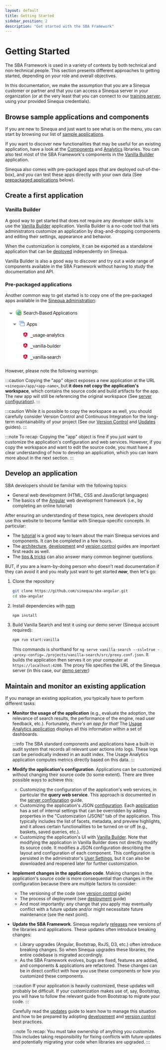 ```yaml
---
layout: default
title: Getting Started
sidebar_position: 2
description: "Get started with the SBA Framework"
---
```


# Getting Started

The SBA Framework is used in a variety of contexts by both technical and non-technical people. This section presents different approaches to getting started, depending on your role and overall objectives.

In this documentation, we make the assumption that you are a Sinequa customer or partner and that you can access a Sinequa server in your organization (or at the very least that you can connect to our [training server](https://vm-su-sba.sinequa.com:13343), using your provided Sinequa credentials).

## Browse sample applications and components

If you are new to Sinequa and just want to see what is on the menu, you can start by browsing our list of [sample applications](apps/apps.md).

If you want to discover new functionalities that may be useful for an existing application, have a look at the [Components](libraries/components/components.md) and [Analytics](libraries/analytics/analytics.md) libraries. You can also test most of the SBA Framework's components in the [Vanilla Builder](#vanilla-builder) application.

Sinequa also comes with pre-packaged apps (that are deployed out-of-the-box), and you can test these apps directly with your own data (See [prepackaged applications](#pre-packaged-applications) below).

## Create a first application

### Vanilla Builder

A good way to get started that does not require any developer skills is to use the [Vanilla Builder](apps/5-vanilla-builder.md) application. Vanilla Builder is a no-code tool that lets administrators customize an application by drag-and-dropping components and editing their settings, appearance and behavior.

When the customization is complete, it can be exported as a standalone application that can be [deployed](guides/4-deployment.md) independently on Sinequa.

Vanilla Builder is also a good way to discover and try out a wide range of components available in the SBA Framework without having to study the documentation and API.

### Pre-packaged applications

Another common way to get started is to copy one of the pre-packaged apps available in the [Sinequa administration](guides/2-server-config.md):

![Prepackaged applications](/assets/gettingstarted/prepackaged-apps.png)

However, please note the following warnings:

:::caution
Copying the "app" object exposes a new application at the URL `<sinequa>/app/<app-name>`, but **it does not copy the application's workspace**, which contains the source code and build artifacts for the app. The new app will still be referencing the original workspace (See [server configuration](guides/2-server-config.md)).
:::

:::caution
While it is possible to copy the workspace as well, you should carefully consider Version Control and Continuous Integration for the long-term maintainability of your project (See our [Version Control](guides/5-version-control.md) and [Updates](guides/6-updates.md) guides).
:::

:::note
To recap: Copying the "app" object is fine if you just want to customize the application's configuration and web services. However, if you copy the workspace and want to edit the source code, you must have a clear understanding of how to develop an application, which you can learn more about in the next section.
:::

## Develop an application

SBA developers should be familiar with the following topics:

- General web development (HTML, CSS and JavaScript languages)
- The basics of the [Angular](https://angular.io/tutorial) web development framework (i.e., by completing an online tutorial)

After ensuring an understanding of these topics, new developers should use this website to become familiar with Sinequa-specific concepts. In particular:

- The [tutorial](tutorial/tutorial.md) is a good way to learn about the main Sinequa services and components. It can be completed in a few hours.
- The [architecture](guides/1-architecture.md), [development](guides/3-development.md) and [version control](guides/5-version-control.md) guides are important first reads as well.
- The [tips & tricks](tipstricks/tipstricks.md) can also answer many common beginner questions.

BUT, if you are a learn-by-doing person who doesn't read documentation if they can avoid it and you really just want to get started ***now***, then let's go:

1. Clone the repository

    ```bash
    git clone https://github.com/sinequa/sba-angular.git
    cd sba-angular
    ```

2. Install dependencies with [npm](https://www.npmjs.com/)

    ```bash
    npm install
    ```

3. Build Vanilla Search and test it using our demo server (Sinequa account required):

    ```bash
    npm run start:vanilla
    ```

    This commands is shorthand for `ng serve vanilla-search --ssl=true --proxy-config=./projects/vanilla-search/src/proxy.conf.json`. It builds the application then serves it on your computer at `https://localhost:4200`. The proxy file specifies the URL of the Sinequa server (in this case, our [demo server](https://vm-su-sba.sinequa.com:13343))

## Maintain and monitor an existing application

If you manage an existing application, you typically have to perform different tasks:

- **Monitor the usage of the application** (e.g., evaluate the adoption, the relevance of search results, the performance of the engine, read user feedback, etc.). Fortunately, *there's an app for that!* The [Usage Analytics application](apps/4-usage-analytics.md) displays all this information within a set of dashboards.

  :::info
  The SBA standard components and applications have a built-in audit system that records all relevant user actions into logs. These logs can be periodically indexed in an audit index. The Usage Analytics application computes metrics directly based on this data.
  :::

- **Modify the application's configuration**. Applications can be customized without changing their source code (to some extent). There are three possible ways to achieve this:

  - Customizing the configuration of the application's web services, in particular the **query web service**. This approach is documented in the [server configuration](guides/2-server-config.md) guide.
  - Customizing the application's JSON [configuration](tipstricks/configuration.md). Each [application](apps/apps.md) has a set of internal settings that can be overridden by adding properties in the "Customization (JSON)" tab of the application. This typically includes the list of facets, metadata, and preview highlights, and it allows certain functionalities to be turned on or off (e.g., baskets, saved queries, etc.).
  - Customizing the application's UI with [Vanilla Builder](apps/5-vanilla-builder.md). Note that modifying the application in Vanilla Builder does not directly modify its source code. It modifies a JSON configuration describing the layout and configuration of each component. This configuration is persisted in the administrator's [User Settings](tipstricks/user-settings.md), but it can also be downloaded and reopened later for further customization.

- **Implement changes in the application code**. Making changes in the application's source code is more consequential than changes in the configuration because there are multiple factors to consider:

  - The versioning of the code (see [version control](guides/5-version-control.md) guide)
  - The process of deployment (see [deployment](guides/4-deployment.md) guide)
  - And most importantly: any change that you apply may eventually conflict with a future update and/or might necessitate future maintenance (see the next point).

- **Update the SBA Framework**. Sinequa regularly [releases](releases/releases.md) new versions of the libraries and applications. These updates often introduce breaking changes:

  - Library upgrades (Angular, Bootstrap, RxJS, D3, etc.) often introduce breaking changes. So when Sinequa upgrades these libraries, the entire codebase is migrated accordingly.
  - As the SBA Framework evolves, bugs are fixed, features are added, and components & applications are refactored. These changes can be in direct conflict with how you use these components or how you customized these components.

  :::caution
  If your application is heavily customized, these updates will probably be difficult. If your customization makes use of, say, Bootstrap, you will have to follow the relevant guide from Bootstrap to migrate your code.
  :::

  Carefully read the [updates](guides/6-updates.md) guide to learn how to manage this situation and how to be prepared by adopting [development](guides/3-development.md) and [version control](guides/5-version-control.md) best practices.

  :::note
  To recap: You must take ownership of anything you customize. This includes taking responsibility for fixing conflicts with future updates and potentially migrating your code when libraries are upgraded.
  :::
  